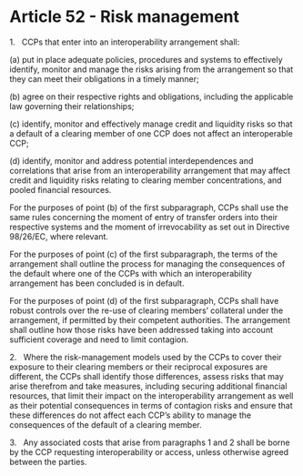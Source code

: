 # Article 52 - Risk management


1.   CCPs that enter into an interoperability arrangement shall:

(a) put in place adequate policies, procedures and systems to effectively identify, monitor and manage the risks arising from the arrangement so that they can meet their obligations in a timely manner;

(b) agree on their respective rights and obligations, including the applicable law governing their relationships;

(c) identify, monitor and effectively manage credit and liquidity risks so that a default of a clearing member of one CCP does not affect an interoperable CCP;

(d) identify, monitor and address potential interdependences and correlations that arise from an interoperability arrangement that may affect credit and liquidity risks relating to clearing member concentrations, and pooled financial resources.

For the purposes of point (b) of the first subparagraph, CCPs shall use the same rules concerning the moment of entry of transfer orders into their respective systems and the moment of irrevocability as set out in Directive 98/26/EC, where relevant.

For the purposes of point (c) of the first subparagraph, the terms of the arrangement shall outline the process for managing the consequences of the default where one of the CCPs with which an interoperability arrangement has been concluded is in default.

For the purposes of point (d) of the first subparagraph, CCPs shall have robust controls over the re-use of clearing members’ collateral under the arrangement, if permitted by their competent authorities. The arrangement shall outline how those risks have been addressed taking into account sufficient coverage and need to limit contagion.

2.   Where the risk-management models used by the CCPs to cover their exposure to their clearing members or their reciprocal exposures are different, the CCPs shall identify those differences, assess risks that may arise therefrom and take measures, including securing additional financial resources, that limit their impact on the interoperability arrangement as well as their potential consequences in terms of contagion risks and ensure that these differences do not affect each CCP’s ability to manage the consequences of the default of a clearing member.

3.   Any associated costs that arise from paragraphs 1 and 2 shall be borne by the CCP requesting interoperability or access, unless otherwise agreed between the parties.
